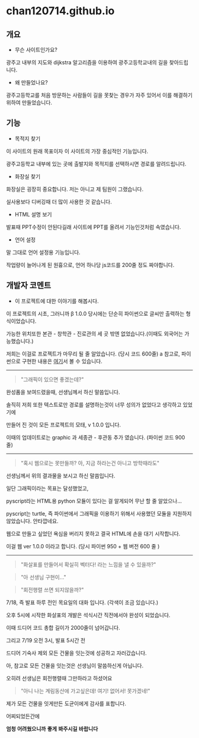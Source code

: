 # chan120714.github.io
## 개요
* 무슨 사이트인가요?

광주고 내부의 지도와 dijkstra 알고리즘을 이용하여 광주고등학교내의 길을 찾아드립니다.
* 왜 만들었나요?
  
광주고등학교를 처음 방문하는 사람들이 길을 못찾는 경우가 자주 있어서 이를 해결하기 위하여 만들었습니다.

## 기능
* 목적지 찾기

이 사이트의 원래 목표이자 이 사이트의 가장 중심적인 기능입니다.

광주고등학교 내부에 있는 곳에 출발지와 목적지를 선택하시면 경로를 알려드립니다.

* 화장실 찾기

화장실은 굉장히 중요합니다. 저는 아니고 제 팀원이 그랬습니다.

실사용보다 디버깅때 더 많이 사용한 것 같습니다.

* HTML 설명 보기

발표때 PPT수정이 안된다길래 사이트에 PPT를 올려서 기능인것처럼 속였습니다.

* 언어 설정

말 그대로 언어 설정용 기능입니다.

작업량이 늘어나게 된 원흉으로, 언어 하나당 js코드를 200줄 정도 짜야합니다.


## 개발자 코멘트
* 이 프로젝트에 대한 이야기를 해봅시다.

이 프로젝트의 시초, 그러니까 β 1.0.0 당시에는 단순히 파이썬으로 글씨만 출력하는 형식이었습니다.

가능한 위치또한 본관 - 창학관 - 진로관의 세 곳 밖엔 없었습니다.(이때도 외국어는 가능했습니다.)

저희는 이걸로 프로젝트가 마무리 될 줄 알았습니다. (당시 코드 600줄)
a
참고로, 파이썬으로 구현한 내용은 [여기](https://github.com/chan120714/chan120714/blob/main/%EC%9C%B5%ED%95%A9%EC%A3%BC%EC%A0%9C%ED%83%90%EA%B5%AC)서 볼 수 있습니다.

***

> "그래픽이 있으면 좋겠는데?"

완성품을 보여드렸을때, 선생님께서 하신 말씀입니다.

솔직히 저희 또한 텍스트로만 경로를 설명하는것이 너무 성의가 없었다고 생각하고 있었기에

만들어 진 것이 모든 프로젝트의 모태, v 1.0.0 입니다.

이때의 업데이트로는 graphic 과 세종관 - 후관동 추가 였습니다. (파이썬 코드 900 줄)

***

> "혹시 웹으로는 못만들까? 아, 지금 하라는건 아니고 방학때라도"

선생님께서 위의 결과물을 보시고 하신 말씀입니다.

일단 그래픽이라는 목표는 달성했었고,

pyscript라는 HTML용 python 모듈이 있다는 걸 알게되어 무난 할 줄 알았으나...




pyscript는 turtle, 즉 파이썬에서 그래픽을 이용하기 위해서 사용했던 모듈을 지원하지 않았습니다. 안타깝네요.

웹으로 만들고 싶었던 욕심을 버리지 못하고 결국 HTML에 손을 대기 시작합니다.

이걸 웹 ver 1.0.0 이라고 합니다. (당시 파이썬 950 + 웹 버전 600 줄 )

***

> "화살표를 만들어서 확실히 벡터다! 라는 느낌을 낼 수 있을까?"

> "아 선생님 구현이..."

> "회전행렬 쓰면 되지않을까?"

7/18, 즉 발표 하루 전인 목요일의 대화 입니다. (각색이 조금 있습니다.)

오후 5시에 시작한 화살표의 개발은 석식시간 직전에서야 완성이 되었습니다.

이때 드디어 코드 총합 길이가 2000줄이 넘어갑니다.

그리고 7/19 오전 3시, 발표 5시간 전

드디어 기숙사 제외 모든 건물을 잇는것에 성공하고 자러갔습니다.

아, 참고로 모든 건물을 잇는것은 선생님이 말씀하신게 아닙니다.

오히려 선생님은 회전행렬때 그만하라고 하셨어요

> "아니 나는 계림동산에 가고싶은데! 여기! 없어서! 못가겠네!"

제가 모든 건물을 잇게만든 도균이에게 감사를 표합니다.

어찌되었든간에

**엄청** **어려웠으니까** **좋게** **봐주시길** **바랍니다**
